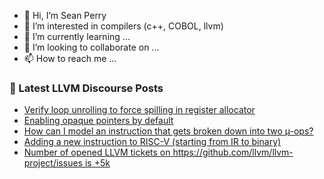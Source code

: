 - 👋 Hi, I’m Sean Perry
- 👀 I’m interested in compilers (c++, COBOL, llvm)
- 🌱 I’m currently learning ...
- 💞️ I’m looking to collaborate on ...
- 📫 How to reach me ...

<!---
s66perry/s66perry is a ✨ special ✨ repository because its `README.md` (this file) appears on your GitHub profile.
You can click the Preview link to take a look at your changes.
--->
### 📕 Latest LLVM Discourse Posts

<!-- DISCOURSE-LLVM:START -->
- [Verify loop unrolling to force spilling in register allocator](https://discourse.llvm.org/t/verify-loop-unrolling-to-force-spilling-in-register-allocator/72054#post_1)
- [Enabling opaque pointers by default](https://discourse.llvm.org/t/enabling-opaque-pointers-by-default/61322?page=3#post_59)
- [How can I model an instruction that gets broken down into two µ-ops?](https://discourse.llvm.org/t/how-can-i-model-an-instruction-that-gets-broken-down-into-two-ops/72012#post_10)
- [Adding a new instruction to RISC-V &lpar;starting from IR to binary&rpar;](https://discourse.llvm.org/t/adding-a-new-instruction-to-risc-v-starting-from-ir-to-binary/72053#post_1)
- [Number of opened LLVM tickets on https://github.com/llvm/llvm-project/issues is +5k](https://discourse.llvm.org/t/number-of-opened-llvm-tickets-on-https-github-com-llvm-llvm-project-issues-is-5k/72021?page=2#post_21)
<!-- DISCOURSE-LLVM:END -->
